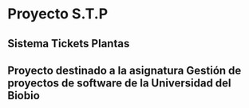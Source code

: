 # Proyecto S.T.P

## Sistema Tickets Plantas

## Proyecto destinado a la asignatura Gestión de proyectos de software de la Universidad del Biobio
